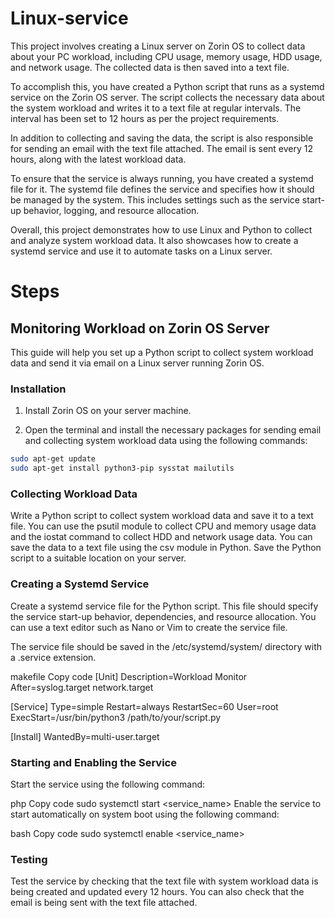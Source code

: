 # Linux-service

This project involves creating a Linux server on Zorin OS to collect data about your PC workload, including CPU usage, memory usage, HDD usage, and network usage. The collected data is then saved into a text file.

To accomplish this, you have created a Python script that runs as a systemd service on the Zorin OS server. The script collects the necessary data about the system workload and writes it to a text file at regular intervals. The interval has been set to 12 hours as per the project requirements.

In addition to collecting and saving the data, the script is also responsible for sending an email with the text file attached. The email is sent every 12 hours, along with the latest workload data.

To ensure that the service is always running, you have created a systemd file for it. The systemd file defines the service and specifies how it should be managed by the system. This includes settings such as the service start-up behavior, logging, and resource allocation.

Overall, this project demonstrates how to use Linux and Python to collect and analyze system workload data. It also showcases how to create a systemd service and use it to automate tasks on a Linux server.

# Steps
## Monitoring Workload on Zorin OS Server

This guide will help you set up a Python script to collect system workload data and send it via email on a Linux server running Zorin OS.

### Installation

1. Install Zorin OS on your server machine.

2. Open the terminal and install the necessary packages for sending email and collecting system workload data using the following commands:

```bash
sudo apt-get update
sudo apt-get install python3-pip sysstat mailutils

```

### Collecting Workload Data
Write a Python script to collect system workload data and save it to a text file. You can use the psutil module to collect CPU and memory usage data and the iostat command to collect HDD and network usage data. You can save the data to a text file using the csv module in Python.
Save the Python script to a suitable location on your server.

### Creating a Systemd Service
Create a systemd service file for the Python script. This file should specify the service start-up behavior, dependencies, and resource allocation. You can use a text editor such as Nano or Vim to create the service file.

The service file should be saved in the /etc/systemd/system/ directory with a .service extension.

makefile
Copy code
[Unit]
Description=Workload Monitor
After=syslog.target network.target

[Service]
Type=simple
Restart=always
RestartSec=60
User=root
ExecStart=/usr/bin/python3 /path/to/your/script.py

[Install]
WantedBy=multi-user.target

### Starting and Enabling the Service
Start the service using the following command:

php
Copy code
sudo systemctl start <service_name>
Enable the service to start automatically on system boot using the following command:

bash
Copy code
sudo systemctl enable <service_name>

### Testing
Test the service by checking that the text file with system workload data is being created and updated every 12 hours.
You can also check that the email is being sent with the text file attached.
